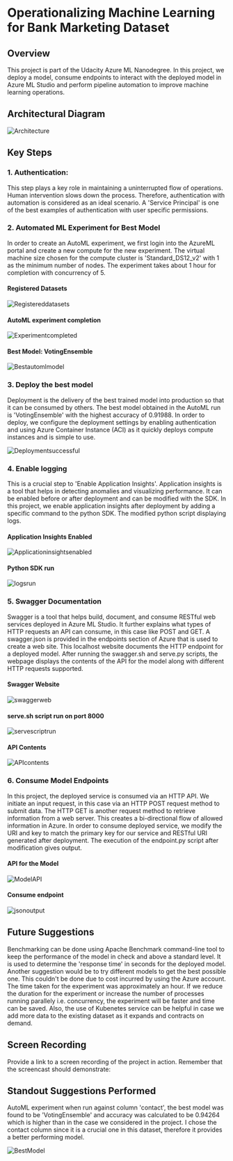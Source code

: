 
# Operationalizing Machine Learning for Bank Marketing Dataset

## Overview 
This project is part of the Udacity Azure ML Nanodegree. In this project, we deploy a model, consume endpoints to interact with the deployed model in Azure ML Studio and perform pipeline automation to improve machine learning operations.

## Architectural Diagram
![Architecture](Architecture.png)

## Key Steps

### 1. Authentication: 
This step plays a key role in maintaining a uninterrupted flow of operations. Human intervention slows down the process. Therefore, authentication with automation is considered as an ideal scenario. A 'Service Principal' is one of the best examples of authentication with user specific permissions.

### 2. Automated ML Experiment for Best Model
In order to create an AutoML experiment, we first login into the AzureML portal and create a new compute for the new experiment. The virtual machine size chosen for the compute cluster is 'Standard_DS12_v2' with 1 as the minimum number of nodes. The experiment takes about 1 hour for completion with concurrency of 5. 

#### Registered Datasets

![Registereddatasets](Registereddatasets.png)

#### AutoML experiment completion

![Experimentcompleted](Experimentcompleted.png)

#### Best Model: VotingEnsemble

![Bestautomlmodel](Bestautomlmodel.png)

### 3. Deploy the best model
Deployment is the delivery of the best trained model into production so that it can be consumed by others. The best model obtained in the AutoML run is 'VotingEnsemble' with the highest accuracy of 0.91988. In order to deploy, we configure the deployment settings by enabling authentication and using Azure Container Instance (ACI) as it quickly deploys compute instances and is simple to use.

![Deploymentsuccessful](Deploymentsuccessful.png)

### 4. Enable logging
This is a crucial step to 'Enable Application Insights'. Application insights is a tool that helps in detecting anomalies and visualizing performance. It can be enabled before or after deployment and can be modified with the SDK. In this project, we enable application insights after deployment by adding a specific command to the python SDK. The modified python script displaying logs.

#### Application Insights Enabled

![Applicationinsightsenabled](Applicationinsightsenabled.png)

#### Python SDK run

![logsrun](logsrun.png)

### 5. Swagger Documentation
Swagger is a tool that helps build, document, and consume RESTful web services deployed in Azure ML Studio. It further explains what types of HTTP requests an API can consume, in this case like POST and GET. A swagger.json is provided in the endpoints section of Azure that is used to create a web site. This localhost website documents the HTTP endpoint for a deployed model. After running the swagger.sh and serve.py scripts, the webpage displays the contents of the API for the model along with different HTTP requests supported.

#### Swagger Website 

![swaggerweb](swaggerweb.png)

#### serve.sh script run on port 8000

![servescriptrun](servescriptrun.png)

#### API Contents

![APIcontents](APIcontents.png)

### 6. Consume Model Endpoints

In this project, the deployed service is consumed via an HTTP API. We initiate an input request, in this case via an HTTP POST request method to submit data. The HTTP GET is another request method to retrieve information from a web server. This creates a bi-directional flow of allowed information in Azure. 
In order to consume deployed service, we modify the URI and key to match the primary key for our service and RESTful URI generated after deployment. The execution of the endpoint.py script after modification gives output.

#### API for the Model

![ModelAPI](ModelAPI.png)

#### Consume endpoint

![jsonoutput](jsonoutput.png)

## Future Suggestions
Benchmarking can be done using Apache Benchmark command-line tool to keep the performance of the model in check and above a standard level. It is used to determine the 'response time' in seconds for the deployed model. Another suggestion would be to try different models to get the best possible one. This couldn't be done due to cost incurred by using the Azure account. 
The time taken for the experiment was approximately an hour. If we reduce the duration for the experiment or increase the number of processes running parallely i.e. concurrency, the experiment will be faster and time can be saved. Also, the use of Kubenetes service can be helpful in case we add more data to the existing dataset as it expands and contracts on demand. 

## Screen Recording
Provide a link to a screen recording of the project in action. Remember that the screencast should demonstrate:

## Standout Suggestions Performed
AutoML experiment when run against column 'contact', the best model was found to be 'VotingEnsemble' and accuracy was calculated to be 0.94264 which is higher than in the case we considered in the project.
I chose the contact column since it is a crucial one in this dataset, therefore it provides a better performing model.

![BestModel](BestModel.png)
